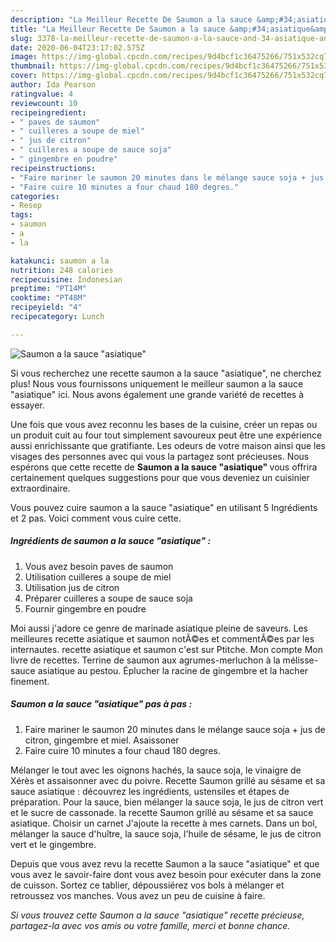 ```yaml
---
description: "La Meilleur Recette De Saumon a la sauce &amp;#34;asiatique&amp;#34;"
title: "La Meilleur Recette De Saumon a la sauce &amp;#34;asiatique&amp;#34;"
slug: 3378-la-meilleur-recette-de-saumon-a-la-sauce-and-34-asiatique-and-34
date: 2020-06-04T23:17:02.575Z
image: https://img-global.cpcdn.com/recipes/9d4bcf1c36475266/751x532cq70/saumon-a-la-sauce-asiatique-photo-principale-de-la-recette.jpg
thumbnail: https://img-global.cpcdn.com/recipes/9d4bcf1c36475266/751x532cq70/saumon-a-la-sauce-asiatique-photo-principale-de-la-recette.jpg
cover: https://img-global.cpcdn.com/recipes/9d4bcf1c36475266/751x532cq70/saumon-a-la-sauce-asiatique-photo-principale-de-la-recette.jpg
author: Ida Pearson
ratingvalue: 4
reviewcount: 10
recipeingredient:
- " paves de saumon"
- " cuilleres a soupe de miel"
- " jus de citron"
- " cuilleres a soupe de sauce soja"
- " gingembre en poudre"
recipeinstructions:
- "Faire mariner le saumon 20 minutes dans le mélange sauce soja + jus de citron, gingembre et miel. Asaissoner"
- "Faire cuire 10 minutes a four chaud 180 degres."
categories:
- Resep
tags:
- saumon
- a
- la

katakunci: saumon a la 
nutrition: 248 calories
recipecuisine: Indonesian
preptime: "PT14M"
cooktime: "PT48M"
recipeyield: "4"
recipecategory: Lunch

---
```



![Saumon a la sauce &#34;asiatique&#34;](https://img-global.cpcdn.com/recipes/9d4bcf1c36475266/751x532cq70/saumon-a-la-sauce-asiatique-photo-principale-de-la-recette.jpg)

Si vous recherchez une recette saumon a la sauce &#34;asiatique&#34;, ne cherchez plus! Nous vous fournissons uniquement le meilleur saumon a la sauce &#34;asiatique&#34; ici. Nous avons également une grande variété de recettes à essayer.

Une fois que vous avez reconnu les bases de la cuisine, créer un repas ou un produit cuit au four tout simplement savoureux peut être une expérience aussi enrichissante que gratifiante. Les odeurs de votre maison ainsi que les visages des personnes avec qui vous la partagez sont précieuses. Nous espérons que cette recette de <strong> Saumon a la sauce &#34;asiatique&#34; </strong> vous offrira certainement quelques suggestions pour que vous deveniez un cuisinier extraordinaire.

<!--inarticleads1-->

Vous pouvez cuire saumon a la sauce &#34;asiatique&#34; en utilisant 5 Ingrédients et 2 pas. Voici comment vous cuire cette.

##### Ingrédients de saumon a la sauce &#34;asiatique&#34; :

1. Vous avez besoin  paves de saumon
1. Utilisation  cuilleres a soupe de miel
1. Utilisation  jus de citron
1. Préparer  cuilleres a soupe de sauce soja
1. Fournir  gingembre en poudre


Moi aussi j&#39;adore ce genre de marinade asiatique pleine de saveurs. Les meilleures recette asiatique et saumon notÃ©es et commentÃ©es par les internautes. recette asiatique et saumon c&#39;est sur Ptitche. Mon compte Mon livre de recettes. Terrine de saumon aux agrumes-merluchon à la mélisse-sauce asiatique au pestou. Éplucher la racine de gingembre et la hacher finement. 

<!--inarticleads2-->

##### Saumon a la sauce &#34;asiatique&#34; pas à pas :

1. Faire mariner le saumon 20 minutes dans le mélange sauce soja + jus de citron, gingembre et miel. Asaissoner
1. Faire cuire 10 minutes a four chaud 180 degres.


Mélanger le tout avec les oignons hachés, la sauce soja, le vinaigre de Xérès et assaisonner avec du poivre. Recette Saumon grillé au sésame et sa sauce asiatique : découvrez les ingrédients, ustensiles et étapes de préparation. Pour la sauce, bien mélanger la sauce soja, le jus de citron vert et le sucre de cassonade. la recette Saumon grillé au sésame et sa sauce asiatique. Choisir un carnet J&#39;ajoute la recette à mes carnets. Dans un bol, mélanger la sauce d&#39;huître, la sauce soja, l&#39;huile de sésame, le jus de citron vert et le gingembre. 

<!--inarticleads1-->

<p>
Depuis que vous avez revu la recette Saumon a la sauce &#34;asiatique&#34; et que vous avez le savoir-faire dont vous avez besoin pour exécuter dans la zone de cuisson. Sortez ce tablier, dépoussiérez vos bols à mélanger et retroussez vos manches. Vous avez un peu de cuisine à faire.
</p>

<p>
<i>Si vous trouvez cette Saumon a la sauce &#34;asiatique&#34; recette précieuse, partagez-la avec vos amis ou votre famille, merci et bonne chance.</i>
</p>
